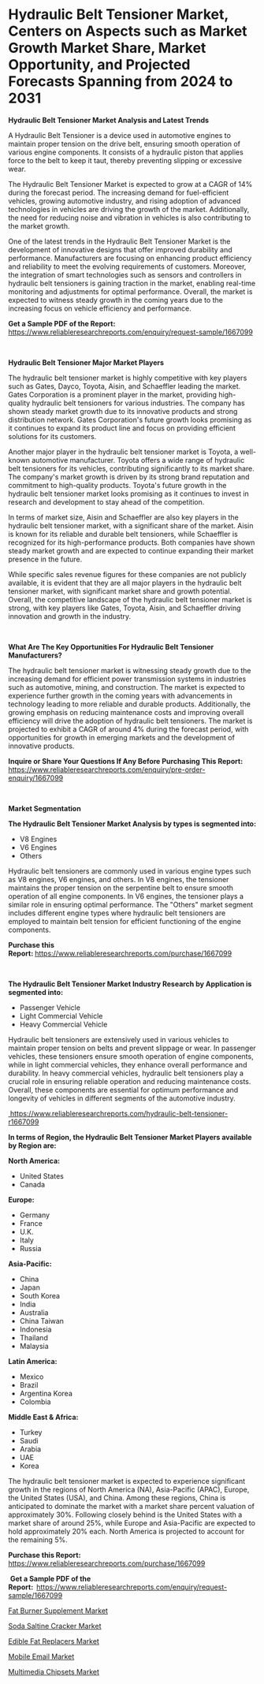 <p><h1>Hydraulic Belt Tensioner Market, Centers on Aspects such as Market Growth Market Share, Market Opportunity, and Projected Forecasts Spanning from 2024 to 2031</h1></p><p><strong>Hydraulic Belt Tensioner Market Analysis and Latest Trends</strong></p>
<p><p>A Hydraulic Belt Tensioner is a device used in automotive engines to maintain proper tension on the drive belt, ensuring smooth operation of various engine components. It consists of a hydraulic piston that applies force to the belt to keep it taut, thereby preventing slipping or excessive wear.</p><p>The Hydraulic Belt Tensioner Market is expected to grow at a CAGR of 14% during the forecast period. The increasing demand for fuel-efficient vehicles, growing automotive industry, and rising adoption of advanced technologies in vehicles are driving the growth of the market. Additionally, the need for reducing noise and vibration in vehicles is also contributing to the market growth.</p><p>One of the latest trends in the Hydraulic Belt Tensioner Market is the development of innovative designs that offer improved durability and performance. Manufacturers are focusing on enhancing product efficiency and reliability to meet the evolving requirements of customers. Moreover, the integration of smart technologies such as sensors and controllers in hydraulic belt tensioners is gaining traction in the market, enabling real-time monitoring and adjustments for optimal performance. Overall, the market is expected to witness steady growth in the coming years due to the increasing focus on vehicle efficiency and performance.</p></p>
<p><strong>Get a Sample PDF of the Report:&nbsp;</strong> <a href="https://www.reliableresearchreports.com/enquiry/request-sample/1667099">https://www.reliableresearchreports.com/enquiry/request-sample/1667099</a></p>
<p>&nbsp;</p>
<p><strong>Hydraulic Belt Tensioner Major Market Players</strong></p>
<p><p>The hydraulic belt tensioner market is highly competitive with key players such as Gates, Dayco, Toyota, Aisin, and Schaeffler leading the market. Gates Corporation is a prominent player in the market, providing high-quality hydraulic belt tensioners for various industries. The company has shown steady market growth due to its innovative products and strong distribution network. Gates Corporation's future growth looks promising as it continues to expand its product line and focus on providing efficient solutions for its customers.</p><p>Another major player in the hydraulic belt tensioner market is Toyota, a well-known automotive manufacturer. Toyota offers a wide range of hydraulic belt tensioners for its vehicles, contributing significantly to its market share. The company's market growth is driven by its strong brand reputation and commitment to high-quality products. Toyota's future growth in the hydraulic belt tensioner market looks promising as it continues to invest in research and development to stay ahead of the competition.</p><p>In terms of market size, Aisin and Schaeffler are also key players in the hydraulic belt tensioner market, with a significant share of the market. Aisin is known for its reliable and durable belt tensioners, while Schaeffler is recognized for its high-performance products. Both companies have shown steady market growth and are expected to continue expanding their market presence in the future.</p><p>While specific sales revenue figures for these companies are not publicly available, it is evident that they are all major players in the hydraulic belt tensioner market, with significant market share and growth potential. Overall, the competitive landscape of the hydraulic belt tensioner market is strong, with key players like Gates, Toyota, Aisin, and Schaeffler driving innovation and growth in the industry.</p></p>
<p>&nbsp;</p>
<p><strong>What Are The Key Opportunities For Hydraulic Belt Tensioner Manufacturers?</strong></p>
<p><p>The hydraulic belt tensioner market is witnessing steady growth due to the increasing demand for efficient power transmission systems in industries such as automotive, mining, and construction. The market is expected to experience further growth in the coming years with advancements in technology leading to more reliable and durable products. Additionally, the growing emphasis on reducing maintenance costs and improving overall efficiency will drive the adoption of hydraulic belt tensioners. The market is projected to exhibit a CAGR of around 4% during the forecast period, with opportunities for growth in emerging markets and the development of innovative products.</p></p>
<p><strong>Inquire or Share Your Questions If Any Before Purchasing This Report:</strong> <a href="https://www.reliableresearchreports.com/enquiry/pre-order-enquiry/1667099">https://www.reliableresearchreports.com/enquiry/pre-order-enquiry/1667099</a></p>
<p>&nbsp;</p>
<p><strong>Market Segmentation</strong></p>
<p><strong>The Hydraulic Belt Tensioner Market Analysis by types is segmented into:</strong></p>
<p><ul><li>V8 Engines</li><li>V6 Engines</li><li>Others</li></ul></p>
<p><p>Hydraulic belt tensioners are commonly used in various engine types such as V8 engines, V6 engines, and others. In V8 engines, the tensioner maintains the proper tension on the serpentine belt to ensure smooth operation of all engine components. In V6 engines, the tensioner plays a similar role in ensuring optimal performance. The "Others" market segment includes different engine types where hydraulic belt tensioners are employed to maintain belt tension for efficient functioning of the engine components.</p></p>
<p><strong>Purchase this Report:&nbsp;</strong><a href="https://www.reliableresearchreports.com/purchase/1667099">https://www.reliableresearchreports.com/purchase/1667099</a></p>
<p>&nbsp;</p>
<p><strong>The Hydraulic Belt Tensioner Market Industry Research by Application is segmented into:</strong></p>
<p><ul><li>Passenger Vehicle</li><li>Light Commercial Vehicle</li><li>Heavy Commercial Vehicle</li></ul></p>
<p><p>Hydraulic belt tensioners are extensively used in various vehicles to maintain proper tension on belts and prevent slippage or wear. In passenger vehicles, these tensioners ensure smooth operation of engine components, while in light commercial vehicles, they enhance overall performance and durability. In heavy commercial vehicles, hydraulic belt tensioners play a crucial role in ensuring reliable operation and reducing maintenance costs. Overall, these components are essential for optimum performance and longevity of vehicles in different segments of the automotive industry.</p></p>
<p><a href="https://www.reliableresearchreports.com/hydraulic-belt-tensioner-r1667099">&nbsp;https://www.reliableresearchreports.com/hydraulic-belt-tensioner-r1667099</a></p>
<p><strong>In terms of Region, the Hydraulic Belt Tensioner Market Players available by Region are:</strong></p>
<p>
    <p> <strong> North America: </strong>
        <ul>
            <li>United States</li>
            <li>Canada</li>
        </ul>
        </p> 
    <p> <strong> Europe: </strong>
        <ul>
            <li>Germany</li>
            <li>France</li>
            <li>U.K.</li>
            <li>Italy</li>
            <li>Russia</li>
        </ul>
        </p> 
    <p> <strong> Asia-Pacific: </strong>
        <ul>
            <li>China</li>
            <li>Japan</li>
            <li>South Korea</li>
            <li>India</li>
            <li>Australia</li>
            <li>China Taiwan</li>
            <li>Indonesia</li>
            <li>Thailand</li>
            <li>Malaysia</li>
        </ul>
        </p> 
    <p> <strong> Latin America: </strong>
        <ul>
            <li>Mexico</li>
            <li>Brazil</li>
            <li>Argentina Korea</li>
            <li>Colombia</li>
        </ul>
        </p> 
    <p> <strong> Middle East & Africa: </strong>
        <ul>
            <li>Turkey</li>
            <li>Saudi</li>
            <li>Arabia</li>
            <li>UAE</li>
            <li>Korea</li>
        </ul>
    </p>
    </p>
<p><p>The hydraulic belt tensioner market is expected to experience significant growth in the regions of North America (NA), Asia-Pacific (APAC), Europe, the United States (USA), and China. Among these regions, China is anticipated to dominate the market with a market share percent valuation of approximately 30%. Following closely behind is the United States with a market share of around 25%, while Europe and Asia-Pacific are expected to hold approximately 20% each. North America is projected to account for the remaining 5%.</p></p>
<p><strong>Purchase this Report: </strong><a href="https://www.reliableresearchreports.com/purchase/1667099">https://www.reliableresearchreports.com/purchase/1667099</a></p>
<p>&nbsp;<strong>Get a Sample PDF of the Report:&nbsp;&nbsp;</strong><a href="https://www.reliableresearchreports.com/enquiry/request-sample/1667099">https://www.reliableresearchreports.com/enquiry/request-sample/1667099</a></p>
<p><strong></strong></p>
<p><p><a href="https://www.linkedin.com/pulse/navigat-advanced-res-qp3ze?trackingId=4cnS0yUuS8CqOtsUm14zDA%3D%3D">Fat Burner Supplement Market</a></p><p><a href="https://medium.com/@demitrywow/global-soda-saltine-cracker-market-share-and-growth-opportunities-and-market-size-growing-with-a-5c57ced43b20">Soda Saltine Cracker Market</a></p><p><a href="https://medium.com/@stephen.russell7684/edible-fat-replacers-industry-analysis-report-its-market-size-growing-with-a-cagr-of-11-2-cc91834a3d06">Edible Fat Replacers Market</a></p><p><a href="https://github.com/susanjprice2023/Market-Research-Report-List-2/blob/main/mobile-email-market.md">Mobile Email Market</a></p><p><a href="https://github.com/dmmanir420/Market-Research-Report-List-2/blob/main/multimedia-chipsets-market.md">Multimedia Chipsets Market</a></p></p>